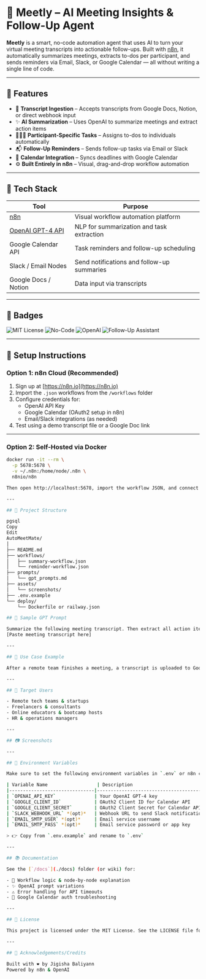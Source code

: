 # 🤖 Meetly – AI Meeting Insights & Follow-Up Agent

**Meetly** is a smart, no-code automation agent that uses AI to turn your virtual meeting transcripts into actionable follow-ups. Built with [n8n](https://n8n.io), it automatically summarizes meetings, extracts to-dos per participant, and sends reminders via Email, Slack, or Google Calendar — all without writing a single line of code.

---

## 🚀 Features

- 📄 **Transcript Ingestion** – Accepts transcripts from Google Docs, Notion, or direct webhook input
- ✨ **AI Summarization** – Uses OpenAI to summarize meetings and extract action items
- 🧑‍🤝‍🧑 **Participant-Specific Tasks** – Assigns to-dos to individuals automatically
- 📬 **Follow-Up Reminders** – Sends follow-up tasks via Email or Slack
- 📆 **Calendar Integration** – Syncs deadlines with Google Calendar
- ⚙️ **Built Entirely in n8n** – Visual, drag-and-drop workflow automation

---

## 🧠 Tech Stack

| Tool                  | Purpose                                        |
|-----------------------|------------------------------------------------|
| [n8n](https://n8n.io) | Visual workflow automation platform            |
| [OpenAI GPT-4 API](https://platform.openai.com/) | NLP for summarization and task extraction |
| Google Calendar API   | Task reminders and follow-up scheduling        |
| Slack / Email Nodes   | Send notifications and follow-up summaries     |
| Google Docs / Notion  | Data input via transcripts                     |

---

## 📛 Badges

![MIT License](https://img.shields.io/badge/license-MIT-blue.svg)
![No-Code](https://img.shields.io/badge/built%20with-n8n-brightgreen)
![OpenAI](https://img.shields.io/badge/OpenAI-API-blue)
![Follow-Up Assistant](https://img.shields.io/badge/AI-AutoMeeting%20Assistant-purple)

---

## 🔧 Setup Instructions

### Option 1: n8n Cloud (Recommended)

1. Sign up at [https://n8n.io](https://n8n.io)
2. Import the `.json` workflows from the `/workflows` folder
3. Configure credentials for:
   - OpenAI API Key
   - Google Calendar (OAuth2 setup in n8n)
   - Email/Slack integrations (as needed)
4. Test using a demo transcript file or a Google Doc link

---

### Option 2: Self-Hosted via Docker

```bash
docker run -it --rm \
  -p 5678:5678 \
  -v ~/.n8n:/home/node/.n8n \
  n8nio/n8n

Then open http://localhost:5678, import the workflow JSON, and connect your API keys.

---

## 📁 Project Structure

pgsql
Copy
Edit
AutoMeetMate/
│
├── README.md
├── workflows/
│   ├── summary-workflow.json
│   └── reminder-workflow.json
├── prompts/
│   └── gpt_prompts.md
├── assets/
│   └── screenshots/
├── .env.example
└── deploy/
    └── Dockerfile or railway.json

## 🧪 Sample GPT Prompt

Summarize the following meeting transcript. Then extract all action items, grouped by participant name. Include deadlines if mentioned. Format clearly in markdown or bullet points.
[Paste meeting transcript here]

---

## 🎯 Use Case Example

After a remote team finishes a meeting, a transcript is uploaded to Google Docs. AutoMeetMate reads the transcript, summarizes key decisions, assigns tasks to each participant, and sends reminders via email and calendar — all automatically.

---

## 👥 Target Users

- Remote tech teams & startups
- Freelancers & consultants
- Online educators & bootcamp hosts
- HR & operations managers

---

## 📷 Screenshots

---

## 🔐 Environment Variables

Make sure to set the following environment variables in `.env` or n8n credentials section:

| Variable Name                  | Description                              |
|-------------------------------|------------------------------------------|
| `OPENAI_API_KEY`              | Your OpenAI GPT-4 key                    |
| `GOOGLE_CLIENT_ID`            | OAuth2 Client ID for Calendar API        |
| `GOOGLE_CLIENT_SECRET`        | OAuth2 Client Secret for Calendar API    |
| `SLACK_WEBHOOK_URL` *(opt)*   | Webhook URL to send Slack notifications  |
| `EMAIL_SMTP_USER` *(opt)*     | Email service username                   |
| `EMAIL_SMTP_PASS` *(opt)*     | Email service password or app key        |

> 👉 Copy from `.env.example` and rename to `.env`

---

## 📚 Documentation

See the [`/docs`](./docs) folder (or wiki) for:

- 🔁 Workflow logic & node-by-node explanation
- ✨ OpenAI prompt variations
- ⚠️ Error handling for API timeouts
- 📅 Google Calendar auth troubleshooting

---

## 📜 License

This project is licensed under the MIT License. See the LICENSE file for full terms.

---

## 🙌 Acknowledgements/Credits

Built with ❤️ by Jigisha Baliyann
Powered by n8n & OpenAI
